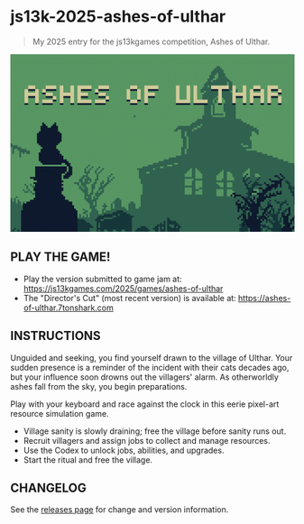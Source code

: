 # js13k-2025-ashes-of-ulthar

> My 2025 entry for the js13kgames competition, Ashes of Ulthar.

![Welcome Screenshot](dist/final/800x500-improved.png)

## PLAY THE GAME!

 - Play the version submitted to game jam at: https://js13kgames.com/2025/games/ashes-of-ulthar
 - The "Director's Cut" (most recent version) is available at: https://ashes-of-ulthar.7tonshark.com

## INSTRUCTIONS

Unguided and seeking, you find yourself drawn to the village of Ulthar. Your sudden presence is a reminder of the incident with their cats decades ago, but your influence soon drowns out the villagers' alarm. As otherworldly ashes fall from the sky, you begin preparations.

Play with your keyboard and race against the clock in this eerie pixel-art resource simulation game.

 - Village sanity is slowly draining; free the village before sanity runs out.
 - Recruit villagers and assign jobs to collect and manage resources.
 - Use the Codex to unlock jobs, abilities, and upgrades.
 - Start the ritual and free the village.

## CHANGELOG

See the [releases page](https://github.com/elliot-nelson/js13k-2025-ashes-of-ulthar/releases) for change and version information.
